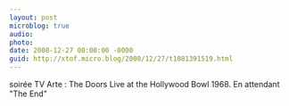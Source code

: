 ```yaml
---
layout: post
microblog: true
audio: 
photo: 
date: 2008-12-27 00:00:00 -0000
guid: http://xtof.micro.blog/2008/12/27/t1081391519.html
---
```

soirée TV Arte : The Doors Live at the Hollywood Bowl 1968. En attendant "The End"
